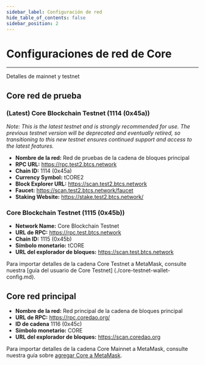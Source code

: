 ```yaml
---
sidebar_label: Configuración de red
hide_table_of_contents: false
sidebar_position: 2
---
```


# Configuraciones de red de Core

---

Detalles de mainnet y testnet

## Core red de prueba

### (Latest) Core Blockchain Testnet (1114 (0x45a))

_Note: This is the latest testnet and is strongly recommended for use. The previous testnet version will be deprecated and eventually retired, so transitioning to this new testnet ensures continued support and access to the latest features._

- **Nombre de la red:** Red de pruebas de la cadena de bloques principal
- **RPC URL:** https://rpc.test2.btcs.network
- **Chain ID:** 1114 (0x45a)
- **Currency Symbol:** tCORE2
- **Block Explorer URL:** https://scan.test2.btcs.network
- **Faucet:** https://scan.test2.btcs.network/faucet
- **Staking Website:** https://stake.test2.btcs.network/

### Core Blockchain Testnet (1115 (0x45b))

- **Network Name:** Core Blockchain Testnet
- **URL de RPC:** https://rpc.test.btcs.network
- **Chain ID:** 1115 (0x45b)
- **Símbolo monetario:** tCORE
- **URL del explorador de bloques:** https://scan.test.btcs.network

Para importar detalles de la cadena Core Testnet a MetaMask, consulte nuestra [guía del usuario de Core Testnet] (./core-testnet-wallet-config.md).

## Core red principal

- **Nombre de la red:** Red principal de la cadena de bloques principal
- **URL de RPC:** https://rpc.coredao.org/
- **ID de cadena** 1116 (0x45c)
- **Símbolo monetario:** CORE
- **URL del explorador de bloques:** https://scan.coredao.org

Para importar detalles de la cadena Core Mainnet a MetaMask, consulte nuestra guía sobre [agregar Core a MetaMask](https://medium.com/@core_dao/add-core-to-metamask-7b1dd90041ce).
